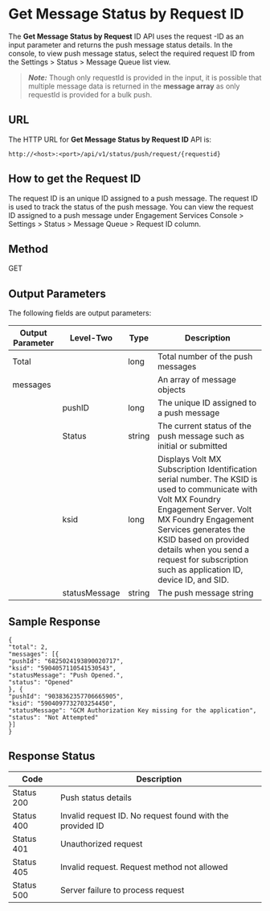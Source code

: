 
# Get Message Status by Request ID

The **Get Message Status by Request** ID API uses the request -ID as an input parameter and returns the push message status details. In the console, to view push message status, select the required request ID from the Settings > Status > Message Queue list view.

> **_Note:_** Though only requestId is provided in the input, it is possible that multiple message data is returned in the **message array** as only requestId is provided for a bulk push.

## URL

The HTTP URL for **Get Message Status by Request ID** API is:

```
http://<host>:<port>/api/v1/status/push/request/{requestid}
```

## How to get the Request ID

The request ID is an unique ID assigned to a push message. The request ID is used to track the status of the push message. You can view the request ID assigned to a push message under Engagement Services Console > Settings > Status > Message Queue > Request ID column.

## Method

GET

## Output Parameters

The following fields are output parameters:

| Output Parameter | Level-Two     | Type   | Description                                                                                                                                                                                                                                                                                               |
| ---------------- | ------------- | ------ | --------------------------------------------------------------------------------------------------------------------------------------------------------------------------------------------------------------------------------------------------------------------------------------------------------- |
| Total            |               | long   | Total number of the push messages                                                                                                                                                                                                                                                                         |
| messages         |               |        | An array of message objects                                                                                                                                                                                                                                                                               |
|                  | pushID        | long   | The unique ID assigned to a push message                                                                                                                                                                                                                                                                  |
|                  | Status        | string | The current status of the push message such as initial or submitted                                                                                                                                                                                                                                       |
|                  | ksid          | long   | Displays Volt MX Subscription Identification serial number. The KSID is used to communicate with Volt MX Foundry Engagement Server. Volt MX Foundry Engagement Services generates the KSID based on provided details when you send a request for subscription such as application ID, device ID, and SID. |
|                  | statusMessage | string | The push message string                                                                                                                                                                                                                                                                                   |

## Sample Response

```
{
"total": 2,
"messages": [{
"pushId": "6825024193890020717",
"ksid": "5904057110541530543",
"statusMessage": "Push Opened.",
"status": "Opened"
}, {
"pushId": "9038362357706665905",
"ksid": "5904097732703254450",
"statusMessage": "GCM Authorization Key missing for the application",
"status": "Not Attempted"
}]
}
```

## Response Status

| Code       | Description                                               |
| ---------- | --------------------------------------------------------- |
| Status 200 | Push status details                                       |
| Status 400 | Invalid request ID. No request found with the provided ID |
| Status 401 | Unauthorized request                                      |
| Status 405 | Invalid request. Request method not allowed               |
| Status 500 | Server failure to process request                         |

